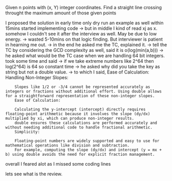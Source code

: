 Given n points with (x, Y) integer coordinates. Find a straight line crossing throught the maximum amount of those given points

I proposed the solution in early time only
dry run an example as well within 15mins
started implementing code 
-> but in middle I kind of read xj as x. somehow I couldn't see it after the interview as well. May be due to low energy.
-> wasted 5-10mins on that logic finding. But interviewer is patient in hearning me out.
-> in the end he asked me the TC, explained it.
-> tell the TC by considering the GCD complexity as well, said it is o(log(min(a,b)))
-> he asked what would be the TC case when we are handling 64 bit integers. took some time and said 
    -> if we take extreme numbers like 2^64 then log(2^64) is 64 so constant time
-> he asked why did you take the key as string but not a double value.
    -> to which I said, Ease of Calculation:
        Handling Non-Integer Slopes:

        Slopes like 1/2 or -3/4 cannot be represented accurately as integers or fractions without additional effort. Using double allows for a straightforward representation of these non-integer slopes.
        Ease of Calculation:

        Calculating the y-intercept (intercept) directly requires floating-point arithmetic because it involves the slope (dy/dx) multiplied by xi, which can produce non-integer results.
        double ensures these calculations are performed accurately and without needing additional code to handle fractional arithmetic.
        Simplicity:

        Floating-point numbers are widely supported and easy to use for mathematical operations like division and subtraction.
        For example, computing the slope (dy/dx) and intercept (y = mx + b) using double avoids the need for explicit fraction management.

overall I feared alot 
as I missed some coding lines

lets see what is the review.
